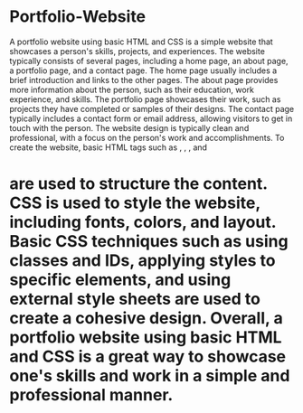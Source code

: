 # Portfolio-Website

A portfolio website using basic HTML and CSS is a simple website that showcases a person's skills, projects, and experiences. The website typically consists of several pages, including a home page, an about page, a portfolio page, and a contact page.
The home page usually includes a brief introduction and links to the other pages. The about page provides more information about the person, such as their education, work experience, and skills. The portfolio page showcases their work, such as projects they have completed or samples of their designs.
The contact page typically includes a contact form or email address, allowing visitors to get in touch with the person. The website design is typically clean and professional, with a focus on the person's work and accomplishments.
To create the website, basic HTML tags such as <html>, <head>, <body>, and <h1> are used to structure the content. CSS is used to style the website, including fonts, colors, and layout. Basic CSS techniques such as using classes and IDs, applying styles to specific elements, and using external style sheets are used to create a cohesive design. Overall, a portfolio website using basic HTML and CSS is a great way to showcase one's skills and work in a simple and professional manner.
